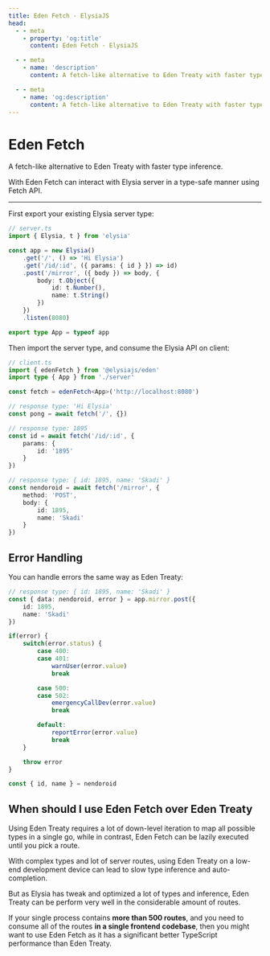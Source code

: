 ```yaml
---
title: Eden Fetch - ElysiaJS
head:
  - - meta
    - property: 'og:title'
      content: Eden Fetch - ElysiaJS

  - - meta
    - name: 'description'
      content: A fetch-like alternative to Eden Treaty with faster type inference. With Eden Fetch, you can make requests to an Elysia server with end-to-end type-safety without the need of code generation.

  - - meta
    - name: 'og:description'
      content: A fetch-like alternative to Eden Treaty with faster type inference. With Eden Fetch, you can make requests to an Elysia server with end-to-end type-safety without the need of code generation.
---
```


# Eden Fetch
A fetch-like alternative to Eden Treaty with faster type inference.

With Eden Fetch can interact with Elysia server in a type-safe manner using Fetch API.

---

First export your existing Elysia server type:
```typescript
// server.ts
import { Elysia, t } from 'elysia'

const app = new Elysia()
    .get('/', () => 'Hi Elysia')
    .get('/id/:id', ({ params: { id } }) => id)
    .post('/mirror', ({ body }) => body, {
        body: t.Object({
            id: t.Number(),
            name: t.String()
        })
    })
    .listen(8080)

export type App = typeof app
```

Then import the server type, and consume the Elysia API on client:
```typescript
// client.ts
import { edenFetch } from '@elysiajs/eden'
import type { App } from './server'

const fetch = edenFetch<App>('http://localhost:8080')

// response type: 'Hi Elysia'
const pong = await fetch('/', {})

// response type: 1895
const id = await fetch('/id/:id', {
    params: {
        id: '1895'
    }
})

// response type: { id: 1895, name: 'Skadi' }
const nendoroid = await fetch('/mirror', {
    method: 'POST',
    body: {
        id: 1895,
        name: 'Skadi'
    }
})
```

## Error Handling
You can handle errors the same way as Eden Treaty:
```typescript
// response type: { id: 1895, name: 'Skadi' }
const { data: nendoroid, error } = app.mirror.post({
    id: 1895,
    name: 'Skadi'
})

if(error) {
    switch(error.status) {
        case 400:
        case 401:
            warnUser(error.value)
            break

        case 500:
        case 502:
            emergencyCallDev(error.value)
            break

        default:
            reportError(error.value)
            break
    }

    throw error
}

const { id, name } = nendoroid
```

## When should I use Eden Fetch over Eden Treaty
Using Eden Treaty requires a lot of down-level iteration to map all possible types in a single go, while in contrast, Eden Fetch can be lazily executed until you pick a route.

With complex types and lot of server routes, using Eden Treaty on a low-end development device can lead to slow type inference and auto-completion.

But as Elysia has tweak and optimized a lot of types and inference, Eden Treaty can be perform very well in the considerable amount of routes.

If your single process contains **more than 500 routes**, and you need to consume all of the routes **in a single frontend codebase**, then you might want to use Eden Fetch as it has a significant better TypeScript performance than Eden Treaty.
